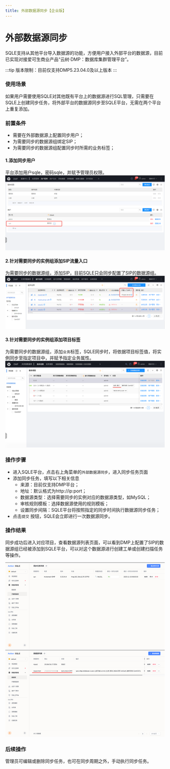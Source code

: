 ```yaml
---
title: 外部数据源同步【企业版】
---
```


# 外部数据源同步
SQLE支持从其他平台导入数据源的功能，方便用户接入外部平台的数据源，目前已实现对接爱可生商业产品“云树·DMP：数据库集群管理平台”。

:::tip
版本限制：目前仅支持DMP5.23.04.0及以上版本
:::

### 使用场景
如果用户需要使用SQLE对其他既有平台上的数据源进行SQL管理，只需要在SQLE上创建同步任务，将外部平台的数据源同步至SQLE平台，无需在两个平台上重复添加。

### 前置条件

* 需要在外部数据源上配置同步用户；
* 为需要同步的数据源组绑定SIP；
* 为需要同步的数据源组配置同步时所需的业务标签；

#### 1.添加同步用户
平台添加用户sqle，密码sqle，并赋予管理员权限。
![user](img/syn-user.png)
#### 2.针对需要同步的实例组添加SIP流量入口
为需要同步的数据源组，添加SIP，目前SQLE只会同步配置了SIP的数据源组。
![sip](img/syn-sip.png)
#### 3.针对需要同步的实例组添加项目标签
为需要同步的数据源组，添加`业务`标签，SQLE同步时，将依据项目标签值，将实例同步至指定项目中，并赋予指定业务属性。
![tag](img/syn-tag.png)


### 操作步骤
* 进入SQLE平台，点击右上角菜单的`外部数据源同步`，进入同步任务页面
* 添加同步任务，填写以下相关信息
    * 来源：目前仅支持DMP平台；
    * 地址：默认格式为http://ip:port；
    * 数据源类型：选择需要同步的实例对应的数据源类型，如MySQL；
    * 审核规则模板：选择数据源使用的规则模板；
    * 设置同步间隔：SQLE平台将按照指定的同步时间执行数据源同步任务；
* 点击`提交` 按钮，SQLE会立即进行一次数据源同步。

### 操作结果
同步成功后进入对应项目，查看数据源列表页面，可以看到DMP上配置了SIP的数据源组已经被添加到SQLE平台，可以对这个数据源进行创建工单或创建扫描任务等操作。

![syn-result](img/syn-result.png)
![instance-syn](img/syn-instance.png)

### 后续操作
管理员可编辑或删除同步任务，也可在同步周期之外，手动执行同步任务。